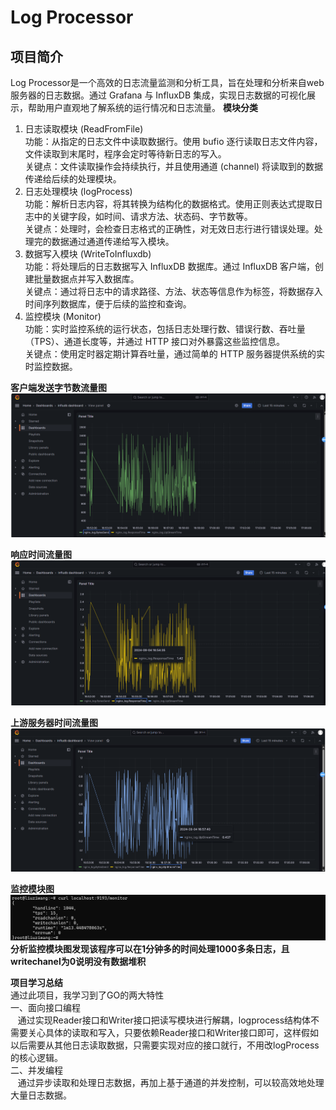 # Log Processor
## 项目简介
Log Processor是一个高效的日志流量监测和分析工具，旨在处理和分析来自web服务器的日志数据。通过 Grafana 与 InfluxDB 集成，实现日志数据的可视化展示，帮助用户直观地了解系统的运行情况和日志流量。
**模块分类**
1. 日志读取模块 (ReadFromFile)<br>
功能：从指定的日志文件中读取数据行。使用 bufio 逐行读取日志文件内容，文件读取到末尾时，程序会定时等待新日志的写入。<br>
关键点：文件读取操作会持续执行，并且使用通道 (channel) 将读取到的数据传递给后续的处理模块。
2. 日志处理模块 (logProcess)<br>
功能：解析日志内容，将其转换为结构化的数据格式。使用正则表达式提取日志中的关键字段，如时间、请求方法、状态码、字节数等。<br>
关键点：处理时，会检查日志格式的正确性，对无效日志行进行错误处理。处理完的数据通过通道传递给写入模块。<br>
3. 数据写入模块 (WriteToInfluxdb)<br>
功能：将处理后的日志数据写入 InfluxDB 数据库。通过 InfluxDB 客户端，创建批量数据点并写入数据库。<br>
关键点：通过将日志中的请求路径、方法、状态等信息作为标签，将数据存入时间序列数据库，便于后续的监控和查询。<br>
4. 监控模块 (Monitor)<br>
功能：实时监控系统的运行状态，包括日志处理行数、错误行数、吞吐量（TPS）、通道长度等，并通过 HTTP 接口对外暴露这些监控信息。<br>
关键点：使用定时器定期计算吞吐量，通过简单的 HTTP 服务器提供系统的实时监控数据。<br>

**客户端发送字节数流量图**
![alt text](<屏幕截图 2024-09-04 170704.png>)

**响应时间流量图**
![alt text](<屏幕截图 2024-09-04 170736.png>)

**上游服务器时间流量图**
![alt text](<屏幕截图 2024-09-04 170757.png>)

**监控模块图**
![alt text](<屏幕截图 2024-09-04 202657.png>)
**分析监控模块图发现该程序可以在1分钟多的时间处理1000多条日志，且writechanel为0说明没有数据堆积**

**项目学习总结**  
通过此项目，我学习到了GO的两大特性  
一、面向接口编程  
&nbsp;&nbsp;&nbsp;通过实现Reader接口和Writer接口把读写模块进行解耦，logprocess结构体不需要关心具体的读取和写入，只要依赖Reader接口和Writer接口即可，这样假如以后需要从其他日志读取数据，只需要实现对应的接口就行，不用改logProcess的核心逻辑。  
二、并发编程  
&nbsp;&nbsp;&nbsp;通过异步读取和处理日志数据，再加上基于通道的并发控制，可以较高效地处理大量日志数据。


